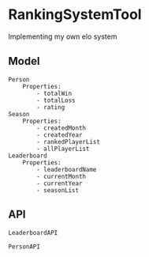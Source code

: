 # RankingSystemTool
Implementing my own elo system
## Model
    Person
        Properties:
            - totalWin
            - totalLoss
            - rating
    Season
        Properties:
            - createdMonth
            - createdYear
            - rankedPlayerList
            - allPlayerList
    Leaderboard
        Properties:
            - leaderboardName
            - currentMonth
            - currentYear
            - seasonList
## API
    LeaderboardAPI

    PersonAPI